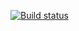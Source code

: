 [![Build status](https://ci.appveyor.com/api/projects/status/tppo8tubw0kx7oa2?svg=true)](https://ci.appveyor.com/project/Yurii26672/test-mode)